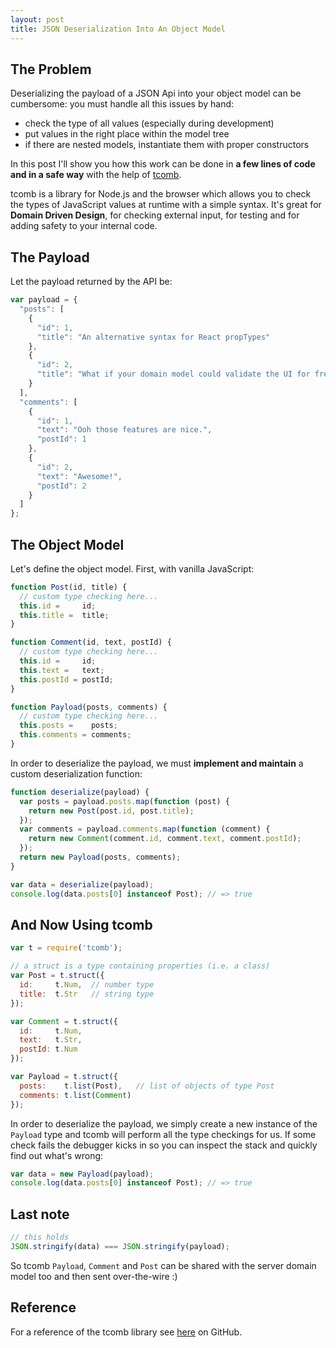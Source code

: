 ```yaml
---
layout: post
title: JSON Deserialization Into An Object Model
---
```


## The Problem

Deserializing the payload of a JSON Api into your object model can be cumbersome: you must handle all this issues by hand:

- check the type of all values (especially during development)
- put values in the right place within the model tree
- if there are nested models, instantiate them with proper constructors

In this post I'll show you how
this work can be done in **a few lines of code and in a safe way** with the help of [tcomb](https://github.com/gcanti/tcomb). 

tcomb is a library for Node.js and the browser which allows you to check the types of JavaScript values at runtime with a simple syntax. It's great for **Domain Driven Design**, for checking external input, for testing and for adding safety to your internal code.

## The Payload

Let the payload returned by the API be:

```js
var payload = {
  "posts": [
    {
      "id": 1,
      "title": "An alternative syntax for React propTypes"
    },
    {
      "id": 2,
      "title": "What if your domain model could validate the UI for free?"
    }
  ],
  "comments": [
    {
      "id": 1,
      "text": "Ooh those features are nice.",
      "postId": 1
    },
    {
      "id": 2,
      "text": "Awesome!",
      "postId": 2
    }
  ]
};
```

## The Object Model

Let's define the object model. First, with vanilla JavaScript:

```js
function Post(id, title) {
  // custom type checking here...
  this.id =     id;
  this.title =  title;
}

function Comment(id, text, postId) {
  // custom type checking here...
  this.id =     id;
  this.text =   text;
  this.postId = postId;
}

function Payload(posts, comments) {
  // custom type checking here...
  this.posts =    posts;
  this.comments = comments;
}
```
In order to deserialize the payload, we must **implement and maintain** a custom deserialization function:

```js
function deserialize(payload) {
  var posts = payload.posts.map(function (post) {
    return new Post(post.id, post.title);
  });
  var comments = payload.comments.map(function (comment) {
    return new Comment(comment.id, comment.text, comment.postId);
  });
  return new Payload(posts, comments);
}

var data = deserialize(payload);
console.log(data.posts[0] instanceof Post); // => true
```

## And Now Using tcomb

```js
var t = require('tcomb');

// a struct is a type containing properties (i.e. a class)
var Post = t.struct({
  id:     t.Num,  // number type
  title:  t.Str   // string type
});

var Comment = t.struct({
  id:     t.Num,
  text:   t.Str,
  postId: t.Num
});

var Payload = t.struct({
  posts:    t.list(Post),   // list of objects of type Post
  comments: t.list(Comment)
});
```

In order to deserialize the payload, we simply create a new instance of the `Payload` type and tcomb
will perform all the type checkings for us. If some check fails the debugger kicks in so you can inspect the stack and quickly find out what's wrong:

```js
var data = new Payload(payload);
console.log(data.posts[0] instanceof Post); // => true
```

## Last note

```js
// this holds
JSON.stringify(data) === JSON.stringify(payload);
```

So tcomb `Payload`, `Comment` and `Post` can be shared with the server domain model too and then sent over-the-wire :)

## Reference

For a reference of the tcomb library see [here](https://github.com/gcanti/tcomb) on GitHub.